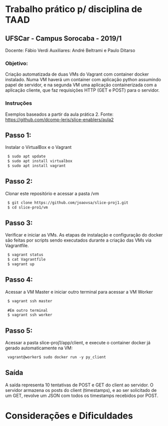 # Trabalho prático p/ disciplina de TAAD
## UFSCar - Campus Sorocaba - 2019/1
Docente: Fábio Verdi
Auxiliares: André Beltrami e Paulo Ditarso

### Objetivo:
 Criação automatizada de duas VMs do Vagrant com container docker instalado. Numa VM haverá um container com aplicação python assumindo papel de servidor, e na segunda VM uma aplicação containerizada com a aplicação cliente, que faz requisições HTTP (GET e POST) para o servidor.


### Instruções
Exemplos baseados a partir da aula prática 2. Fonte: https://github.com/dcomp-leris/slice-enablers/aula2

## Passo 1:
 Instalar o VirtualBox e o Vagrant

```markdown
 $ sudo apt update
 $ sudo apt install virtualbox
 $ sudo apt install vagrant
```

## Passo 2:
Clonar este repositório e acessar a pasta /vm

```markdown
 $ git clone https://github.com/joaovsa/slice-proj1.git
 $ cd slice-pro1/vm
```

## Passo 3:
Verificar e iniciar as VMs. As etapas de instalação e configuração do docker são feitas por scripts sendo executados durante a criação das VMs via Vagrantfile.

```markdown
 $ vagrant status
 $ cat Vagrantfile
 $ vagrant up
```

## Passo 4:
 Acessar a VM Master e iniciar outro terminal para acessar a VM Worker

```markdown
 $ vagrant ssh master
 
 #Em outro terminal
 $ vagrant ssh worker
```

## Passo 5:
 Acessar a pasta slice-proj1/app/client, e execute o container docker já gerado automaticamente na VM:

```markdown
 vagrant@worker$ sudo docker run -y py_client
```
## Saída
A saída representa 10 tentativas de POST e GET do client ao servidor. O servidor armazena os posts do client (timestamps), e ao ser solicitado de um GET, revolve um JSON com todos os timestamps recebidos por POST.


# Considerações e Dificuldades
